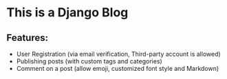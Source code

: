 # This is a Django Blog 
## Features:
- User Registration (via email verification, Third-party account is allowed)
- Publishing posts (with custom tags and categories)
- Comment on a post (allow emoji, customized font style and Markdown)

